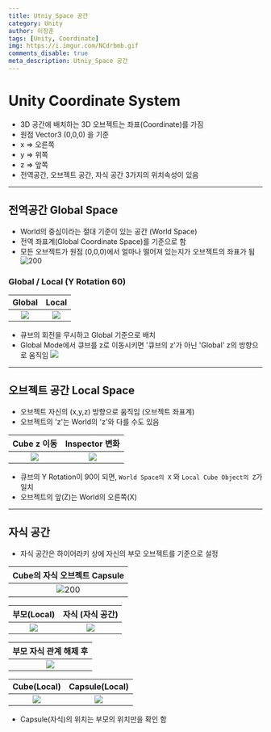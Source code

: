 ```yaml
---
title: Utniy_Space 공간
category: Unity
author: 이정훈
tags: [Unity, Coordinate]
img: https://i.imgur.com/NCdrbmb.gif
comments_disable: true
meta_description: Utniy_Space 공간
---
```

# Unity Coordinate System

- 3D 공간에 배치하는 3D 오브젝트는 좌표(Coordinate)를 가짐
- 원점 Vector3 (0,0,0) 을 기준
- x => 오른쪽
- y => 위쪽
- z => 앞쪽
- 전역공간, 오브젝트 공간, 자식 공간 3가지의 위치속성이 있음

---

## 전역공간 Global Space
- World의 중심이라는 절대 기준이 있는 공간 (World Space)
- 전역 좌표계(Global Coordinate Space)를 기준으로 함
- 모든 오브젝트가 원점 (0,0,0)에서 얼마나 떨어져 있는지가 오브젝트의 좌표가 됨
![200](https://i.imgur.com/wN0hC7h.png)

### Global / Local (Y Rotation 60)

|Global|Local|
|:--:|:--:|
|![](https://i.imgur.com/ImRJx38.png)|![](https://i.imgur.com/D1weATP.png)|
- 큐브의 회전을 무시하고 Global 기준으로 배치
- Global Mode에서 큐브를 z로 이동시키면 '큐브의 z'가 아닌 'Global' z의 방향으로 움직임
![](https://i.imgur.com/NCdrbmb.gif)

---
## 오브젝트 공간 Local Space
- 오브젝트 자신의 (x,y,z) 방향으로 움직임 (오브젝트 좌표계)
- 오브젝트의 'z'는 World의 'z'와 다를 수도 있음

|Cube z 이동|Inspector 변화|
|:---:|:---:|
|![](https://i.imgur.com/wOzwroA.gif)|![](https://i.imgur.com/NKfSeaX.gif)|
- 큐브의 Y Rotation이 90이 되면, `World Space의 X` 와 `Local Cube Object의 Z`가 일치
- 오브젝트의 앞(Z)는 World의 오른쪽(X)

---

## 자식 공간
- 자식 공간은 하이어라키 상에 자신의 부모 오브젝트를 기준으로 설정

|Cube의 자식 오브젝트 Capsule|
|:---:|
|![200](https://i.imgur.com/GvVIntR.png)|

|부모(Local)|자식 (자식 공간)|
|:--:|:--:|
|![](https://i.imgur.com/VPyVCsS.png)|![](https://i.imgur.com/fTPKEhe.png)|


|부모 자식 관계 해제 후|
|:--:|
|![](https://i.imgur.com/esv7vu6.png)|

|Cube(Local)|Capsule(Local)|
|:---:|:--:|
|![](https://i.imgur.com/viGlykH.png)|![](https://i.imgur.com/geG8ZCL.png)|
- Capsule(자식)의 위치는 부모의 위치만을 확인 함










